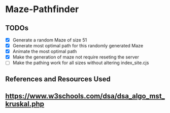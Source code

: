 # Maze-Pathfinder

## TODOs
- [x] Generate a random Maze of size 51
- [x] Generate most optimal path for this randomly generated Maze
- [x] Animate the most optimal path
- [x] Make the generation of maze not require reseting the server
- [ ] Make the pathing work for all sizes without altering index_site.cjs
## References and Resources Used

## https://www.w3schools.com/dsa/dsa_algo_mst_kruskal.php
